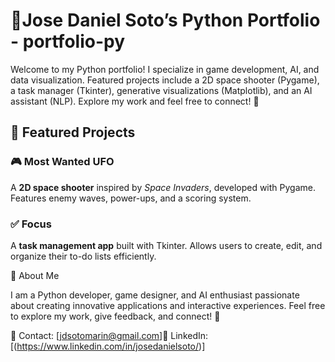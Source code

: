 # 🐍Jose Daniel Soto’s Python Portfolio  - portfolio-py
Welcome to my Python portfolio! I specialize in game development, AI, and data visualization. Featured projects include a 2D space shooter (Pygame), a task manager (Tkinter), generative visualizations (Matplotlib), and an AI assistant (NLP). Explore my work and feel free to connect! 🚀

## 🚀 Featured Projects  

### 🎮 Most Wanted UFO  
A **2D space shooter** inspired by *Space Invaders*, developed with Pygame. Features enemy waves, power-ups, and a scoring system.  

### ✅ Focus  
A **task management app** built with Tkinter. Allows users to create, edit, and organize their to-do lists efficiently.  


🌱 About Me

I am a Python developer, game designer, and AI enthusiast passionate about creating innovative applications and interactive experiences. Feel free to explore my work, give feedback, and connect! 🚀

📧 Contact: [jdsotomarin@gmail.com]🔗 LinkedIn: [(https://www.linkedin.com/in/josedanielsoto/)]


  



